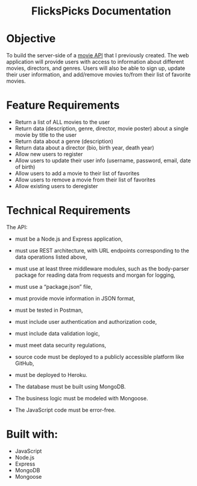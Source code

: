<h1 align="center">FlicksPicks Documentation</h1>

# Objective

To build the server-side of a [movie API](https://github.com/EmLmr/movie_api) that I previously created.
The web application will provide users with access to information about different movies,
directors, and genres.
Users will also be able to sign up, update their user information, and add/remove movies to/from their list of favorite movies.

# Feature Requirements

- Return a list of ALL movies to the user
- Return data (description, genre, director, movie poster) about a single movie by title to the user
- Return data about a genre (description)
- Return data about a director (bio, birth year, death year)
- Allow new users to register
- Allow users to update their user info (username, password, email, date of birth)
- Allow users to add a movie to their list of favorites
- Allow users to remove a movie from their list of favorites
- Allow existing users to deregister

# Technical Requirements

The API:

- must be a Node.js and Express application,
- must use REST architecture, with URL endpoints corresponding to the data operations listed above,
- must use at least three middleware modules, such as the body-parser package for reading data from requests and morgan for logging,
- must use a “package.json” file,
- must provide movie information in JSON format,
- must be tested in Postman,
- must include user authentication and authorization code,
- must include data validation logic,
- must meet data security regulations,
- source code must be deployed to a publicly accessible platform like GitHub,
- must be deployed to Heroku.

- The database must be built using MongoDB.
- The business logic must be modeled with Mongoose.
- The JavaScript code must be error-free.

# Built with:

- JavaScript
- Node.js
- Express
- MongoDB
- Mongoose
